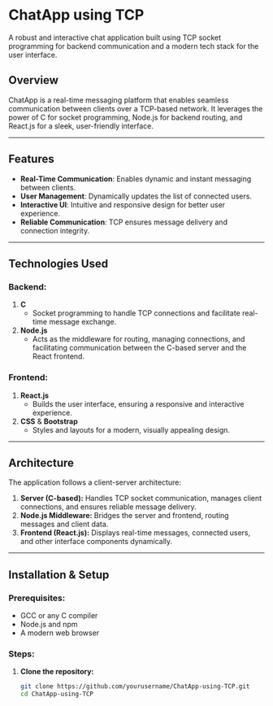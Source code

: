 # ChatApp using TCP

A robust and interactive chat application built using TCP socket programming for backend communication and a modern tech stack for the user interface.

## Overview
ChatApp is a real-time messaging platform that enables seamless communication between clients over a TCP-based network. It leverages the power of C for socket programming, Node.js for backend routing, and React.js for a sleek, user-friendly interface.

---

## Features
- **Real-Time Communication**: Enables dynamic and instant messaging between clients.
- **User Management**: Dynamically updates the list of connected users.
- **Interactive UI**: Intuitive and responsive design for better user experience.
- **Reliable Communication**: TCP ensures message delivery and connection integrity.

---

## Technologies Used

### **Backend:**
1. **C**  
   - Socket programming to handle TCP connections and facilitate real-time message exchange.
2. **Node.js**  
   - Acts as the middleware for routing, managing connections, and facilitating communication between the C-based server and the React frontend.

### **Frontend:**
1. **React.js**  
   - Builds the user interface, ensuring a responsive and interactive experience.
2. **CSS** & **Bootstrap**  
   - Styles and layouts for a modern, visually appealing design.

---

## Architecture
The application follows a client-server architecture:
1. **Server (C-based):** Handles TCP socket communication, manages client connections, and ensures reliable message delivery.
2. **Node.js Middleware:** Bridges the server and frontend, routing messages and client data.
3. **Frontend (React.js):** Displays real-time messages, connected users, and other interface components dynamically.

---

## Installation & Setup

### Prerequisites:
- GCC or any C compiler
- Node.js and npm
- A modern web browser

### Steps:
1. **Clone the repository:**
   ```bash
   git clone https://github.com/yourusername/ChatApp-using-TCP.git
   cd ChatApp-using-TCP

